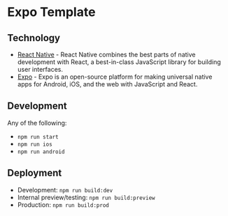 # Expo Template

## Technology

- [React Native](https://reactnative.dev/) - React Native combines the best parts of native development with React, a best-in-class JavaScript library for building user interfaces.
- [Expo](https://expo.dev/) - Expo is an open-source platform for making universal native apps for Android, iOS, and the web with JavaScript and React.

## Development

Any of the following:

- `npm run start`
- `npm run ios`
- `npm run android`

## Deployment

- Development: `npm run build:dev`
- Internal preview/testing: `npm run build:preview`
- Production: `npm run build:prod`
